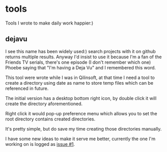 # tools
Tools I wrote to make daily work happier:)

## dejavu
I see this name has been widely used:) search projects with it on github returns multiple results. Anyway I'd insist to use it because I'm a fan of the Friends TV serials, there's one episode (I don't remember which one) Phoebe saying that "I'm having a Deja Vu" and I remembered this word.

This tool were wrote while I was in Qilinsoft, at that time I need a tool to create a directory using date as name to store temp files which can be referenced in future.

The initial version has a desktop bottom right icon, by double click it will create the directory aforementioned.

Right click it would pop-up preference menu which allows you to set the root directory contains created directories.

It's pretty simple, but do save my time creating those directories manually.

I have some new ideas to make it serve me better, currently the one I'm working on is logged as [issue #1](../../issues/1).
